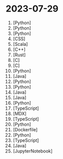 # 2023-07-29

1. [](https://github.comundefined "Generative Models by Stability AI") [Python]
2. [](https://github.comundefined "Mentat - The AI Coding Assistant") [Python]
3. [](https://github.comundefined "A powerful and modular stable diffusion GUI with a graph/nodes interface.") [Python]
4. [](https://github.comundefined "经济学人(含音频)、纽约客、卫报、连线、大西洋月刊等英语杂志免费下载,支持epub、mobi、pdf格式, 每周更新") [CSS]
5. [](https://github.comundefined "Source code for Twitter's Recommendation Algorithm") [Scala]
6. [](https://github.comundefined "Mold: A Modern Linker 🦠") [C++]
7. [](https://github.comundefined "Unofficial Bitwarden compatible server written in Rust, formerly known as bitwarden_rs") [Rust]
8. [](https://github.comundefined "This project aims to enhance the working environment on Windows") [C]
9. [](https://github.comundefined "This project hosts security advisories and their accompanying proof-of-concepts related to research conducted at Google which impact non-Google owned code.") [C]
10. [](https://github.comundefined "") [Python]
11. [](https://github.comundefined "mybatis-flex is an elegant Mybatis Enhancement Framework") [Java]
12. [](https://github.comundefined "Open Source Free ATS Tool to compare Resumes with Job Descriptions and create a score to rank them.") [Python]
13. [](https://github.comundefined "Run Llama 2 locally with gradio UI on GPU or CPU from anywhere (Linux/Windows/Mac). Supporting Llama-2-7B/13B/70B with 8-bit, 4-bit. Supporting GPU inference (6 GB VRAM) and CPU inference.") [Python]
14. [](https://github.comundefined "Apache Hive") [Java]
15. [](https://github.comundefined "Style and Grammar Checker for 25+ Languages") [Java]
16. [](https://github.comundefined "Firefly(流萤): 中文对话式大语言模型(全量微调+QLoRA)，支持微调Llma2、Llama、Baichuan、InternLM、Ziya、Bloom等大模型") [Python]
17. [](https://github.comundefined "Delightful JavaScript Testing.") [TypeScript]
18. [](https://github.comundefined "Astro documentation") [MDX]
19. [](https://github.comundefined "A powerful cross-platform UI toolkit for building native-quality iOS, Android, and Progressive Web Apps with HTML, CSS, and JavaScript.") [TypeScript]
20. [](https://github.comundefined "CodeGeeX2: A More Powerful Multilingual Code Generation Model") [Python]
21. [](https://github.comundefined "✅ The Node.js best practices list (July 2023)") [Dockerfile]
22. [](https://github.comundefined "RWKV is an RNN with transformer-level LLM performance. It can be directly trained like a GPT (parallelizable). So it's combining the best of RNN and transformer - great performance, fast inference, saves VRAM, fast training, infinite ctx_len, and free sentence embedding.") [Python]
23. [](https://github.comundefined "The modular and type safe schema library for validating structural data 🤖") [TypeScript]
24. [](https://github.comundefined "《Hello 算法》：动画图解、一键运行的数据结构与算法教程，支持 Java, C++, Python, Go, JS, TS, C#, Swift, Rust, Dart, Zig 等语言。") [Java]
25. [](https://github.comundefined "🔊 Text-Prompted Generative Audio Model") [JupyterNotebook]
